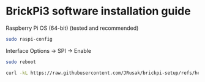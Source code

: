 # BrickPi3 software installation guide

Raspberry Pi OS (64-bit) (tested and recommended) 
```sh
sudo raspi-config
```
Interface Options → SPI → Enable

 ```sh
sudo reboot
```

 ```sh
curl -kL https://raw.githubusercontent.com/JRusak/brickpi-setup/refs/heads/main/system_setup.sh | sudo bash
```